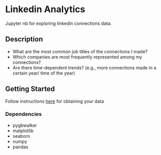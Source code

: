 # Linkedin Analytics
Jupyter nb for exploring linkedin connections data. 

## Description
* What are the most common job titles of the connections I made?
* Which companies are most frequently represented among my connections?
* Are there time-dependent trends? (e.g., more connections made in a certain year/ time of the year)

## Getting Started
Follow instructions [here]([url](https://www.linkedin.com/help/linkedin/answer/a566336/export-connections-from-linkedin)) for obtaining your data

### Dependencies
* pygbwalker
* matplotlib
* seaborn
* numpy
* pandas
